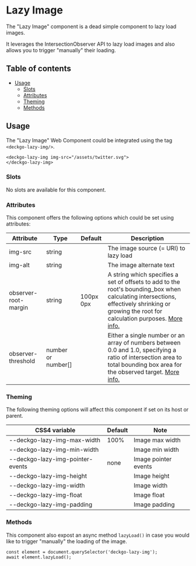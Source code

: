 # Lazy Image

The "Lazy Image" component is a dead simple component to lazy load images.

It leverages the IntersectionObserver API to lazy load images and also allows you to trigger "manually" their loading.

## Table of contents

- [Usage](#app-components-lazy-img-usage)
  - [Slots](#app-components-lazy-img-slots)
  - [Attributes](#app-components-lazy-img-attributes)
  - [Theming](#app-components-lazy-img-theming)
  - [Methods](#app-components-lazy-img-methods)

## Usage

The "Lazy Image" Web Component could be integrated using the tag `<deckgo-lazy-img/>`.

```
<deckgo-lazy-img img-src="/assets/twitter.svg">
</deckgo-lazy-img>
```

### Slots

No slots are available for this component.

### Attributes

This component offers the following options which could be set using attributes:

| Attribute                      | Type   | Default   | Description   |
| -------------------------- |-----------------|-----------------|-----------------|
| img-src | string |  | The image source (= URI) to lazy load |
| img-alt | string |  | The image alternate text |
| observer-root-margin | string | 100px 0px | A string which specifies a set of offsets to add to the root's bounding_box when calculating intersections, effectively shrinking or growing the root for calculation purposes. [More info.](https://developer.mozilla.org/en-US/docs/Web/API/IntersectionObserver/IntersectionObserver) |
| observer-threshold | number or number[] |  | Either a single number or an array of numbers between 0.0 and 1.0, specifying a ratio of intersection area to total bounding box area for the observed target. [More info.](https://developer.mozilla.org/en-US/docs/Web/API/IntersectionObserver/IntersectionObserver) |

### Theming

The following theming options will affect this component if set on its host or parent.

| CSS4 variable                      | Default | Note |
| -------------------------- |-----------------|-----------------|
| --deckgo-lazy-img-max-width | 100% | Image max width |
| --deckgo-lazy-img-min-width |  | Image min width |
| --deckgo-lazy-img-pointer-events | none | Image pointer events |
| --deckgo-lazy-img-height | | Image height |
| --deckgo-lazy-img-width | | Image width |
| --deckgo-lazy-img-float | | Image float |
| --deckgo-lazy-img-padding | | Image padding |

### Methods

This component also expost an async method `lazyLoad()` in case you would like to trigger "manually" the loading of the image.

```
const element = document.querySelector('deckgo-lazy-img');
await element.lazyLoad();
```

[DeckDeckGo]: https://deckdeckgo.com 